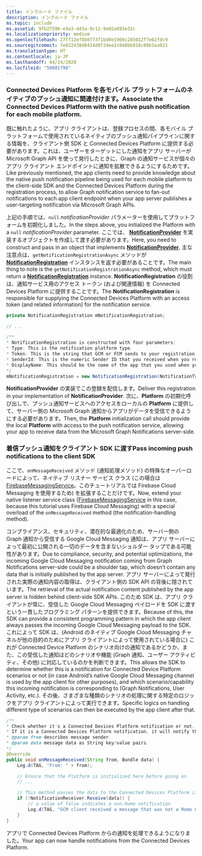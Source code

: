 ```yaml
---
title: インクルード ファイル
description: インクルード ファイル
ms.topic: include
ms.assetid: 9fb27596-e9a3-443a-9c12-9e02a893e32c
ms.localizationpriority: medium
ms.openlocfilehash: 27ff12ef8b0773f1bd0e1960c285012f7e62fdc9
ms.sourcegitcommit: 7e022438d0414d8f24ee2c048bb018c80b1ea921
ms.translationtype: HT
ms.contentlocale: ja-JP
ms.lasthandoff: 04/24/2020
ms.locfileid: "59801798"
---
```

### <a name="associate-the-connected-devices-platform-with-the-native-push-notification-for-each-mobile-platform"></a><span data-ttu-id="46f10-103">Connected Devices Platform を各モバイル プラットフォームのネイティブのプッシュ通知に関連付けます。</span><span class="sxs-lookup"><span data-stu-id="46f10-103">Associate the Connected Devices Platform with the native push notification for each mobile platform.</span></span> 

<span data-ttu-id="46f10-104">既に触れたように、アプリ クライアントは、登録プロセスの間、各モバイル プラットフォームで使用されているネイティブのプッシュ通知パイプラインに関する情報を、クライアント側 SDK と Connected Devices Platform に提供する必要があります。これは、ユーザーをターゲットにした通知をアプリ サーバーが Microsoft Graph API を使って発行したときに、Graph の通知サービスが個々のアプリ クライアント エンドポイントに通知を拡散できるようにするためです。</span><span class="sxs-lookup"><span data-stu-id="46f10-104">Like previously mentioned, the app clients need to provide knowledge about the native push notification pipeline being used for each mobile platform to the client-side SDK and the Connected Devices Platform during the registration process, to allow Graph notification service to fan-out notifications to each app client endpoint when your app server publishes a user-targeting notification via Microsoft Graph APIs.</span></span>

<span data-ttu-id="46f10-105">上記の手順では、`null` *notificationProvider* パラメーターを使用してプラットフォームを初期化しました。</span><span class="sxs-lookup"><span data-stu-id="46f10-105">In the steps above, you initialized the Platform with a `null` *notificationProvider* parameter.</span></span> <span data-ttu-id="46f10-106">ここでは、 **[NotificationProvider](https://docs.microsoft.com/java/api/com.microsoft.connecteddevices.core._notification_provider)** を実装するオブジェクトを作成して渡す必要があります。</span><span class="sxs-lookup"><span data-stu-id="46f10-106">Here, you need to construct and pass in an object that implements **[NotificationProvider](https://docs.microsoft.com/java/api/com.microsoft.connecteddevices.core._notification_provider)**.</span></span> <span data-ttu-id="46f10-107">主な注意点は、`getNotificationRegistrationAsync` メソッドが **[NotificationRegistration](https://docs.microsoft.com/java/api/com.microsoft.connecteddevices.core._notification_registration)** インスタンスを返す必要があることです。</span><span class="sxs-lookup"><span data-stu-id="46f10-107">The main thing to note is the `getNotificationRegistrationAsync` method, which must return a **[NotificationRegistration](https://docs.microsoft.com/java/api/com.microsoft.connecteddevices.core._notification_registration)** instance.</span></span> <span data-ttu-id="46f10-108">**NotificationRegistration** の役割は、通知サービス用のアクセス トークン (および関連情報) を Connected Devices Platform に提供することです。</span><span class="sxs-lookup"><span data-stu-id="46f10-108">The **NotificationRegistration** is responsible for supplying the Connected Devices Platform with an access token (and related information) for the notification service.</span></span>

```java
private NotificationRegistration mNotificationRegistration;

// ...

/**
* NotificationRegistration is constructed with four parameters:
* Type: This is the notification platform type.
* Token: This is the string that GCM or FCM sends to your registration intent service.
* SenderId: This is the numeric Sender ID that you received when you registered your app for push notifications.
* DisplayName: This should be the name of the app that you used when you registered it on the Microsoft dev portal. 
*/
mNotificationRegistration = new NotificationRegistration(NotificationType.FCM, token, FCM_SENDER_ID, "MyAppName");
```

<span data-ttu-id="46f10-109">**NotificationProvider** の実装でこの登録を配信します。</span><span class="sxs-lookup"><span data-stu-id="46f10-109">Deliver this registration in your implementation of **NotificationProvider**.</span></span> <span data-ttu-id="46f10-110">次に、**Platform** の初期化呼び出しで、プッシュ通知サービスへのアクセスをローカルの **Platform** に提供して、サーバー側の Microsoft Graph 通知からアプリがデータを受信できるようにする必要があります。</span><span class="sxs-lookup"><span data-stu-id="46f10-110">Then, the **Platform** initialization call should provide the local **Platform** with access to the push notification service, allowing your app to receive data from the Microsoft Graph Notifications server-side.</span></span> 

### <a name="pass-incoming-push-notifications-to-the-client-sdk"></a><span data-ttu-id="46f10-111">着信プッシュ通知をクライアント SDK に渡す</span><span class="sxs-lookup"><span data-stu-id="46f10-111">Pass incoming push notifications to the client SDK</span></span>
<span data-ttu-id="46f10-112">ここで、`onMessageReceived` メソッド (通知処理メソッド) の特殊なオーバーロードによって、ネイティブ リスナー サービス クラス (この場合は [FirebaseMessagingService](https://firebase.google.com/docs/reference/android/com/google/firebase/messaging/FirebaseMessagingService)。このチュートリアルでは Firebase Cloud Messaging を使用するため) を拡張することだけです。</span><span class="sxs-lookup"><span data-stu-id="46f10-112">Now, extend your native listener service class ([FirebaseMessagingService](https://firebase.google.com/docs/reference/android/com/google/firebase/messaging/FirebaseMessagingService) in this case, because this tutorial uses Firebase Cloud Messaging) with a special overload of the `onMessageReceived` method (the notification-handling method).</span></span>

<span data-ttu-id="46f10-113">コンプライアンス、セキュリティ、潜在的な最適化のため、サーバー側の Graph 通知から受信する Google Cloud Messaging 通知は、アプリ サーバーによって最初に公開される一切のデータを含まないショルダー タップである可能性があります。</span><span class="sxs-lookup"><span data-stu-id="46f10-113">Due to compliance, security, and potential optimizations, the incoming Google Cloud Messaging notification coming from Graph Notifications server-side could be a shoulder tap, which doesn’t contain any data that is initially published by the app server.</span></span> <span data-ttu-id="46f10-114">アプリ サーバーによって発行された実際の通知内容の取得は、クライアント側の SDK API の背後に隠されています。</span><span class="sxs-lookup"><span data-stu-id="46f10-114">The retrieval of the actual notification content published by the app server is hidden behind client-side SDK APIs.</span></span> <span data-ttu-id="46f10-115">このため SDK は、アプリ クライアントが常に、受信した Google Cloud Messaging ペイロードを SDK に渡すという一貫したプログラミング パターンを提供できます。</span><span class="sxs-lookup"><span data-stu-id="46f10-115">Because of this, the SDK can provide a consistent programming pattern in which the app client always passes the incoming Google Cloud Messaging payload to the SDK.</span></span> <span data-ttu-id="46f10-116">これによって SDK は、(Android のネイティブ Google Cloud Messaging チャネルが他の目的のためにアプリ クライアントによって使用されている場合に) これが Connected Device Platform のシナリオ向けの通知であるかどうか、また、この受信した通知はどのシナリオや機能 (Graph 通知、ユーザー アクティビティ、その他) に対応しているのかを判断できます。</span><span class="sxs-lookup"><span data-stu-id="46f10-116">This allows the SDK to determine whether this is a notification for Connected Device Platform scenarios or not (in case Android’s native Google Cloud Messaging channel is used by the app client for other purposes), and which scenario/capability this incoming notification is corresponding to (Graph Notifications, User Activity, etc.).</span></span> <span data-ttu-id="46f10-117">その後、さまざまな種類のシナリオの処理に関する特定のロジックをアプリ クライアントによって実行できます。</span><span class="sxs-lookup"><span data-stu-id="46f10-117">Specific logics on handling different type of scenarios can then be executed by the app client after that.</span></span> 

```java
/**
* Check whether it's a Connected Devices Platform notification or not.
* If it is a Connected Devices Platform notification, it will notify the apps with the information in the notification.
* @param from describes message sender.
* @param data message data as String key/value pairs.
*/
@Override
public void onMessageReceived(String from, Bundle data) {
    Log.d(TAG, "From: " + from);

    // Ensure that the Platform is initialized here before going on
    // ...

    // This method passes the data to the Connected Devices Platform if is compatible.
    if (!NotificationReceiver.Receive(data)) {
        // a value of false indicates a non-Rome notification
        Log.d(TAG, "GCM client received a message that was not a Rome notification");
    }
}
```

<span data-ttu-id="46f10-118">アプリで Connected Devices Platform からの通知を処理できるようになりました。</span><span class="sxs-lookup"><span data-stu-id="46f10-118">Your app can now handle notifications from the Connected Devices Platform.</span></span>

